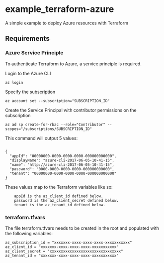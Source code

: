 # example_terraform-azure
A simple example to deploy Azure resources with Terraform

## Requirements

### Azure Service Principle

To authenticate Terraform to Azure, a service principle is required.

Login to the Azure CLI

```
az login
```

Specify the subscription

```
az account set --subscription="SUBSCRIPTION_ID"
```

Create the Service Principal with contributor permissions on the subscription

```
az ad sp create-for-rbac --role="Contributor" --scopes="/subscriptions/SUBSCRIPTION_ID"
```

This command will output 5 values:

```

{
  "appId": "00000000-0000-0000-0000-000000000000",
  "displayName": "azure-cli-2017-06-05-10-41-15",
  "name": "http://azure-cli-2017-06-05-10-41-15",
  "password": "0000-0000-0000-0000-000000000000",
  "tenant": "00000000-0000-0000-0000-000000000000"
}
```

These values map to the Terraform variables like so:

```
    appId is the az_client_id defined below.
    password is the az_client_secret defined below.
    tenant is the az_tenant_id defined below.
```

### terraform.tfvars

The file terraform.tfvars needs to be created in the root and populated with the following variables:

```
az_subscription_id = "xxxxxxx-xxxx-xxxx-xxxx-xxxxxxxxxxx"
az_client_id = "xxxxxxx-xxxx-xxxx-xxxx-xxxxxxxxxxx"
az_client_secret = "xxxxxxxxxxxxxxxxxxxxxxxxxxxxxxxx"
az_tenant_id = "xxxxxxx-xxxx-xxxx-xxxx-xxxxxxxxxxx"
```